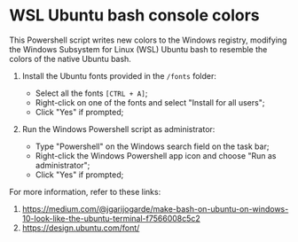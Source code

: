 # WSL Ubuntu bash console colors

This Powershell script writes new colors to the Windows registry, modifying the Windows Subsystem for Linux (WSL) Ubuntu bash to resemble the colors of the native Ubuntu bash.

1. Install the Ubuntu fonts provided in the `/fonts` folder:
    * Select all the fonts `[CTRL + A]`;
    * Right-click on one of the fonts and select "Install for all users";
    * Click "Yes" if prompted;

2. Run the Windows Powershell script as administrator:
    * Type "Powershell" on the Windows search field on the task bar;
    * Right-click the Windows Powershell app icon and choose "Run as administrator";
    * Click "Yes" if prompted;

For more information, refer to these links:

1. https://medium.com/@jgarijogarde/make-bash-on-ubuntu-on-windows-10-look-like-the-ubuntu-terminal-f7566008c5c2
2. https://design.ubuntu.com/font/
